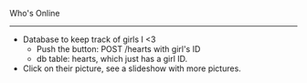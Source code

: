 Who's Online

---

* Database to keep track of girls I <3
  * Push the button: POST /hearts with girl's ID
  * db table: hearts, which just has a girl ID.
* Click on their picture, see a slideshow with more pictures.